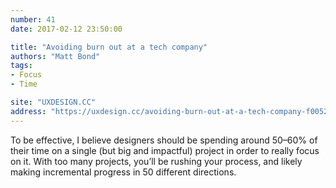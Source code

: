 ```yaml
---
number: 41
date: 2017-02-12 23:50:00

title: "Avoiding burn out at a tech company"
authors: "Matt Bond"
tags:
- Focus
- Time

site: "UXDESIGN.CC"
address: "https://uxdesign.cc/avoiding-burn-out-at-a-tech-company-f00529c8fd72#.4y24tsl4q"
---
```


To be effective, I believe designers should be spending around 50–60% of their time on a single (but big and impactful) project in order to really focus on it. With too many projects, you’ll be rushing your process, and likely making incremental progress in 50 different directions.

